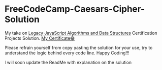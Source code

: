 # FreeCodeCamp-Caesars-Cipher-Solution
My take on [Legacy JavaScript Algorithms and Data Structures](https://www.freecodecamp.org/learn/javascript-algorithms-and-data-structures/)
Certification Projects Solution.
[My Certificate😁](https://www.freecodecamp.org/certification/elpidaguy/javascript-algorithms-and-data-structures)

Please refrain yourself from copy pasting the solution for your use, try to understand the logic behind every code line.
Happy Coding!!!

I will soon update the ReadMe with explanation on the solution
